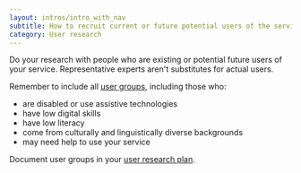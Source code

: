```yaml
---
layout: intros/intro_with_nav
subtitle: How to recruit current or future potential users of the service.
category: User research
---
```


Do your research with people who are existing or potential future users of your service. Representative experts aren't substitutes for actual users.

Remember to include all [user groups](https://www.dta.gov.au/standard/design-principles/#this-is-for-everyone), including those who:
 - are disabled or use assistive technologies
 - have low digital skills
 - have low literacy
 - come from culturally and linguistically diverse backgrounds
 - may need help to use your service

Document user groups in your [user research plan](../planning-user-research/).
